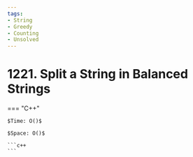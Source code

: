 ```yaml
---
tags:
- String
- Greedy
- Counting
- Unsolved
---
```



# 1221. Split a String in Balanced Strings

=== "C++"

    $Time: O()$

    $Space: O()$

    ```c++
    ```
